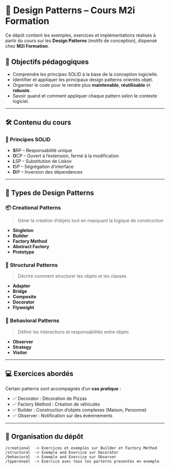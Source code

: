 # 🧩 Design Patterns – Cours M2i Formation

Ce dépôt contient les exemples, exercices et implémentations réalisés à partir du cours sur les **Design Patterns** (motifs de conception), dispensé chez **M2i Formation**.

## 🎯 Objectifs pédagogiques

- Comprendre les principes SOLID à la base de la conception logicielle.
- Identifier et appliquer les principaux design patterns orientés objet.
- Organiser le code pour le rendre plus **maintenable**, **réutilisable** et **robuste**.
- Savoir quand et comment appliquer chaque pattern selon le contexte logiciel.

---

## 🛠 Contenu du cours

### 🔹 Principes SOLID
- **S**RP – Responsabilité unique
- **O**CP – Ouvert à l’extension, fermé à la modification
- **L**SP – Substitution de Liskov
- **I**SP – Ségrégation d’interface
- **D**IP – Inversion des dépendances

---

## 🧱 Types de Design Patterns

### 📦 **Creational Patterns**
> Gérer la création d’objets tout en masquant la logique de construction

- **Singleton**
- **Builder**
- **Factory Method**
- **Abstract Factory**
- **Prototype**

### 🧩 **Structural Patterns**
> Décrire comment structurer les objets et les classes

- **Adapter**
- **Bridge**
- **Composite**
- **Decorator**
- **Flyweight**

### 🤖 **Behavioral Patterns**
> Définir les interactions et responsabilités entre objets

- **Observer**
- **Strategy**
- **Visitor**
---

## 💻 Exercices abordés

Certain patterns sont accompagnés d’un **cas pratique** :

- ✅ Decorator : Décoration de Pizzas
- ✅ Factory Method : Création de véhicules
- ✅ Builder : Construction d’objets complexes (Maison, Personne)
- ✅ Observer : Notification sur des évémnements 

---

## 📂 Organisation du dépôt

```
/creational  -> Exercices et exemples sur Builder et Factory Method
/structural  -> Exemple and Exercice sur Decorator
/behavioral  -> Exemple and Exercice sur Observer
/tpperenoel  -> Exercice avec tous les parterns presentés en exemple
```


